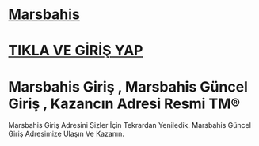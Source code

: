 # <a href="https://marsbahs731.com/">Marsbahis</a>
# <a href="https://marsbahs731.com/">TIKLA VE GİRİŞ YAP</a>


# Marsbahis Giriş , Marsbahis Güncel Giriş , Kazancın Adresi Resmi TM®
Marsbahis Giriş Adresini Sizler İçin Tekrardan Yeniledik. Marsbahis Güncel Giriş Adresimize Ulaşın Ve Kazanın.
